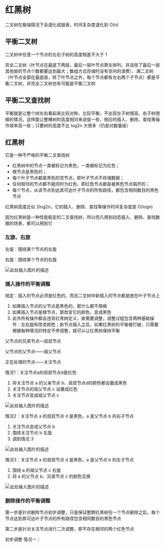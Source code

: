# 红黑树
二叉树在极端情况下会退化成链表，时间复杂度退化到 O(n)

## 平衡二叉树
二叉树中任意一个节点的左右子树的高度相差不大于 1

完全二叉树（叶节点在最底下两层，最后一层叶节点靠左排列，并且除了最后一层其他层的节点个数都要达到最大；数组方式存储时没有空间的浪费）、满二叉树（叶节点全部在最底层，除了叶节点之外，每个节点都有左右两个子节点）都是平衡二叉树，非完全二叉树也有可能是平衡二叉树

## 平衡二叉查找树
平衡就是让整个树左右看起来比较对称、比较平衡，不出现左子树很高、右子树很矮的情况，这样能让整棵树的高度相对来说低一些，相应的插入、删除、查找等操作效率高一些；只要树的高度不比 log2n 大很多（仍是对数量级）

## 红黑树
它是一种不严格的平衡二叉查找树

- 红黑树中的节点一类被标记为黑色，一类被标记为红色；
- 根节点是黑色的；
- 每个叶子节点都是黑色的空节点，即叶子节点不存储数据；
- 任何相邻的节点都不能同时为红色，即红色节点都是被黑色节点隔开的；
- 每个节点，从该节点到达其可达叶子节点的所有路径，都包含相同数目的黑色节点

红黑树高度近似 2log2n，它的插入、删除、查找等操作时间复杂度是 O(logn)

因为红黑树是一种性能稳定的二叉查找树，所以但凡用到动态插入、删除、查找数据的场景，都可以用到它

### 左旋、右旋
左旋：围绕某个节点的左旋

右旋：围绕某个节点的右旋

![此处输入图片的描述][1]

### 插入操作的平衡调整
规定：插入的节点必须是红色的，而且二叉树中新插入的节点都是放在叶子节点上
1. 如果插入节点的父节点是黑色的，那什么都不用做
2. 如果插入节点是根节点，那改变它的颜色，变成黑色
3. 此外所有操作都会违背红黑树定义，故需要调整，调整过程包含两种基础操作：左右旋和改变颜色；新节点插入之后，如果红黑树的平衡被打破，只需要根据每种情况的特定不停调整，就可以让红黑树保持平衡

父节点的兄弟节点—叔叔节点

父节点的父节点——祖父节点

正在处理的节点——关注节点

情况1：关注节点a的叔叔节点d是红色
1. 将关注节点 a 的父亲节点 b、叔叔节点d的颜色都设置成黑色
2. 关注节点的祖父节点 c 设置成红色
3. 关注节点变成祖父节点 c

![此处输入图片的描述][2]

情况2：关注节点 a 的叔叔节点 d 是黑色，a 是父节点 b 的右子节点
1. 关注节点变成父节点 b
2. 围绕关注节点 b 左旋
3. 调到情况 3

![此处输入图片的描述][3]

情况3：关注节点 a 的叔叔节点 d 是黑色，a 是父节点 b 的左子节点
1. 围绕 a 的祖父节点 c 右旋
2. 将 a 的父节点 b、兄弟节点 c 的颜色互换

![此处输入图片的描述][4]


### 删除操作的平衡调整
第一步是针对删除节点初步调整，只是保证整颗红黑树在一个节点删除之后，每个节点达到其可达叶子节点的所有路径包含相同数目的黑色节点

第二步是针对关注节点进行二次调整，即不存在相邻的两个红色节点

初步调整
情况一：







  [1]: https://static001.geekbang.org/resource/image/0e/1e/0e37e597737012593a93105ebbf4591e.jpg
  [2]: https://static001.geekbang.org/resource/image/60/40/603cf91f54b5db21bd02c6c5678ecf40.jpg
  [3]: https://static001.geekbang.org/resource/image/44/ad/4480a314f9d83c343b8adbb28b6782ad.jpg
  [4]: https://static001.geekbang.org/resource/image/04/12/04650d9470b1e67899f5b8b7b8e33212.jpg